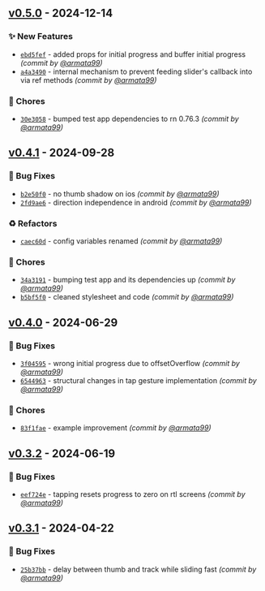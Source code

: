 
## [v0.5.0] - 2024-12-14
### :sparkles: New Features
- [`ebd5fef`](https://github.com/armata99/rn-video-slider/commit/ebd5fef476cec30e0c09d9993c79da84617a867d) - added props for initial progress and buffer initial progress *(commit by [@armata99](https://github.com/armata99))*
- [`a4a3490`](https://github.com/armata99/rn-video-slider/commit/a4a34904fd0441925a96a431ddbf974ba80deab0) - internal mechanism to prevent feeding slider's callback into via ref methods *(commit by [@armata99](https://github.com/armata99))*

### :wrench: Chores
- [`30e3058`](https://github.com/armata99/rn-video-slider/commit/30e305830c3fb6ece2cc06dadbad1ad0e06401e4) - bumped test app dependencies to rn 0.76.3 *(commit by [@armata99](https://github.com/armata99))*


## [v0.4.1] - 2024-09-28
### :bug: Bug Fixes
- [`b2e50f0`](https://github.com/armata99/rn-video-slider/commit/b2e50f0338e524888546c7b1f147f7b565634061) - no thumb shadow on ios *(commit by [@armata99](https://github.com/armata99))*
- [`2fd9ae6`](https://github.com/armata99/rn-video-slider/commit/2fd9ae6680dffd82fbf7c6ef8f8b941bf7cf9732) - direction independence in android *(commit by [@armata99](https://github.com/armata99))*

### :recycle: Refactors
- [`caec60d`](https://github.com/armata99/rn-video-slider/commit/caec60d603d67f32fd7cb93cc160e585be122985) - config variables renamed *(commit by [@armata99](https://github.com/armata99))*

### :wrench: Chores
- [`34a3191`](https://github.com/armata99/rn-video-slider/commit/34a31916425bd55de854222e35afe472ebe1bdf2) - bumping test app and its dependencies up *(commit by [@armata99](https://github.com/armata99))*
- [`b5bf5f0`](https://github.com/armata99/rn-video-slider/commit/b5bf5f03fd28167f311e3943e01d8fedac943d7d) - cleaned stylesheet and code *(commit by [@armata99](https://github.com/armata99))*


## [v0.4.0] - 2024-06-29
### :bug: Bug Fixes
- [`3f04595`](https://github.com/armata99/rn-video-slider/commit/3f0459551b68ad766fcf9e39a65bd3f009b6b0ca) - wrong initial progress due to offsetOverflow *(commit by [@armata99](https://github.com/armata99))*
- [`6544963`](https://github.com/armata99/rn-video-slider/commit/654496351039911f4aafb35a2bb0237134c17a42) - structural changes in tap gesture implementation *(commit by [@armata99](https://github.com/armata99))*

### :wrench: Chores
- [`83f1fae`](https://github.com/armata99/rn-video-slider/commit/83f1faefb23a999012384730937e0fc660a97acd) - example improvement *(commit by [@armata99](https://github.com/armata99))*


## [v0.3.2] - 2024-06-19
### :bug: Bug Fixes
- [`eef724e`](https://github.com/armata99/rn-video-slider/commit/eef724e05bc8a39b93f12f86003fe87815eb6ad3) - tapping resets progress to zero on rtl screens *(commit by [@armata99](https://github.com/armata99))*


## [v0.3.1] - 2024-04-22
### :bug: Bug Fixes
- [`25b37bb`](https://github.com/armata99/rn-video-slider/commit/25b37bbcccc6b506614972aa3f325e74710f0963) - delay between thumb and track while sliding fast *(commit by [@armata99](https://github.com/armata99))*


[v0.3.1]: https://github.com/armata99/rn-video-slider/compare/v0.3.0...v0.3.1
[v0.3.2]: https://github.com/armata99/rn-video-slider/compare/v0.3.1...v0.3.2
[v0.4.0]: https://github.com/armata99/rn-video-slider/compare/v0.3.2...v0.4.0
[v0.4.1]: https://github.com/armata99/rn-video-slider/compare/v0.4.0...v0.4.1
[v0.5.0]: https://github.com/armata99/rn-video-slider/compare/v0.4.1...v0.5.0